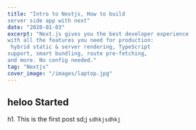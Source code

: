 ```yaml
---
title: "Intro to Nextjs, How to build 
server side app with next"
date: "2020-01-03"
excerpt: "Next.js gives you the best developer experience 
with all the features you need for production:
 hybrid static & server rendering, TypeScript 
support, smart bundling, route pre-fetching,
and more. No config needed."
tag: "Nextjs"
cover_image: "/images/laptop.jpg"
---
```


## heloo Started

h1. This is the first post
sd;j
`sdhkjsdhkj`
